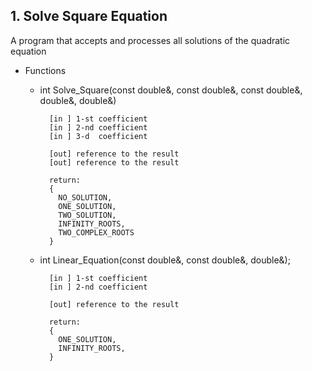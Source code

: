 ## 1. Solve Square Equation
   A program that accepts and processes all solutions of the quadratic equation  
   
   * Functions
  
        * int Solve_Square(const double&, const double&, const double&, double&, double&)

                [in ] 1-st coefficient
                [in ] 2-nd coefficient
                [in ] 3-d  coefficient

                [out] reference to the result
                [out] reference to the result

                return:
                {
                  NO_SOLUTION,
                  ONE_SOLUTION,
                  TWO_SOLUTION,
                  INFINITY_ROOTS,
                  TWO_COMPLEX_ROOTS
                }
        * int Linear_Equation(const double&, const double&, double&);
             
                [in ] 1-st coefficient
                [in ] 2-nd coefficient

                [out] reference to the result

                return:
                {
                  ONE_SOLUTION,
                  INFINITY_ROOTS,
                }
         


